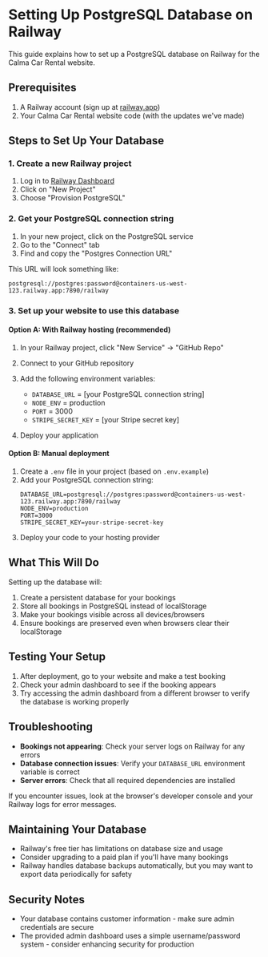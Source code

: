 # Setting Up PostgreSQL Database on Railway

This guide explains how to set up a PostgreSQL database on Railway for the Calma Car Rental website.

## Prerequisites

1. A Railway account (sign up at [railway.app](https://railway.app))
2. Your Calma Car Rental website code (with the updates we've made)

## Steps to Set Up Your Database

### 1. Create a new Railway project

1. Log in to [Railway Dashboard](https://railway.app/dashboard)
2. Click on "New Project"
3. Choose "Provision PostgreSQL"

### 2. Get your PostgreSQL connection string

1. In your new project, click on the PostgreSQL service
2. Go to the "Connect" tab
3. Find and copy the "Postgres Connection URL"
   
This URL will look something like:
```
postgresql://postgres:password@containers-us-west-123.railway.app:7890/railway
```

### 3. Set up your website to use this database

#### Option A: With Railway hosting (recommended)

1. In your Railway project, click "New Service" → "GitHub Repo"
2. Connect to your GitHub repository
3. Add the following environment variables:
   - `DATABASE_URL` = [your PostgreSQL connection string]
   - `NODE_ENV` = production
   - `PORT` = 3000
   - `STRIPE_SECRET_KEY` = [your Stripe secret key]

4. Deploy your application

#### Option B: Manual deployment

1. Create a `.env` file in your project (based on `.env.example`) 
2. Add your PostgreSQL connection string:
   ```
   DATABASE_URL=postgresql://postgres:password@containers-us-west-123.railway.app:7890/railway
   NODE_ENV=production
   PORT=3000
   STRIPE_SECRET_KEY=your-stripe-secret-key
   ```
3. Deploy your code to your hosting provider

## What This Will Do

Setting up the database will:

1. Create a persistent database for your bookings
2. Store all bookings in PostgreSQL instead of localStorage
3. Make your bookings visible across all devices/browsers
4. Ensure bookings are preserved even when browsers clear their localStorage

## Testing Your Setup

1. After deployment, go to your website and make a test booking
2. Check your admin dashboard to see if the booking appears
3. Try accessing the admin dashboard from a different browser to verify the database is working properly

## Troubleshooting

- **Bookings not appearing**: Check your server logs on Railway for any errors
- **Database connection issues**: Verify your `DATABASE_URL` environment variable is correct
- **Server errors**: Check that all required dependencies are installed

If you encounter issues, look at the browser's developer console and your Railway logs for error messages.

## Maintaining Your Database

- Railway's free tier has limitations on database size and usage
- Consider upgrading to a paid plan if you'll have many bookings
- Railway handles database backups automatically, but you may want to export data periodically for safety

## Security Notes

- Your database contains customer information - make sure admin credentials are secure
- The provided admin dashboard uses a simple username/password system - consider enhancing security for production 